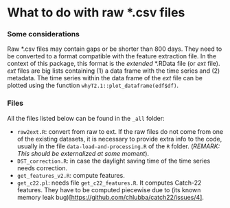 # What to do with raw *.csv files

### Some considerations

Raw *.csv files may contain gaps or be shorter than 800 days. They need to be converted to a format compatible with the feature extraction file. In the context of this package, this format is the _extended_ *.RData file (or _ext_ file). _ext_ files are big lists containing (1) a data frame with the time series and (2) metadata. The time series within the data frame of the _ext_ file can be plotted using the function ``whyT2.1::plot_dataframe(edf$df)``.

### Files

All the files listed below can be found in the ``_all`` folder:

* ``raw2ext.R``: convert from raw to ext. If the raw files do not come from one of the existing datasets, it is necessary to provide extra info to the code, usually in the file ``data-load-and-processing.R`` of the ``R`` folder. (_REMARK: This should be externalized at some moment_).
* ``DST_correction.R``: in case the daylight saving time of the time series needs correction.
* ``get_features_v2.R``: compute features.
* ``get_c22.pl``: needs file ``get_c22_features.R``. It computes Catch-22 features. They have to be computed piecewise due to (its known memory leak bug)[https://github.com/chlubba/catch22/issues/4].